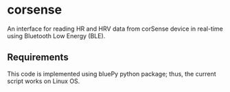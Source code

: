 # corsense
An interface for reading HR and HRV data from corSense device in real-time using Bluetooth Low Energy (BLE).

## Requirements
This code is implemented using bluePy python package; thus, the current script works on Linux OS.